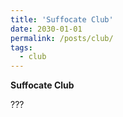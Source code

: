 ```yaml
---
title: 'Suffocate Club'
date: 2030-01-01
permalink: /posts/club/
tags:
  - club
---
```


**Suffocate Club**

???